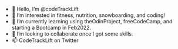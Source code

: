 - 👋 Hello, I’m @codeTrackLift
- 👀 I’m interested in fitness, nutrition, snowboarding, and coding!
- 🌱 I’m currently learning using theOdinProject, freeCodeCamp, and starting a Bootcamp in Feb2022.
- 💞️ I’m looking to collaborate once I got some skills.
- 📫 CodeTrackLift on Twitter

<!---
CodeTrackLift/CodeTrackLift is a ✨ special ✨ repository because its `README.md` (this file) appears on your GitHub profile.
You can click the Preview link to take a look at your changes.
--->
